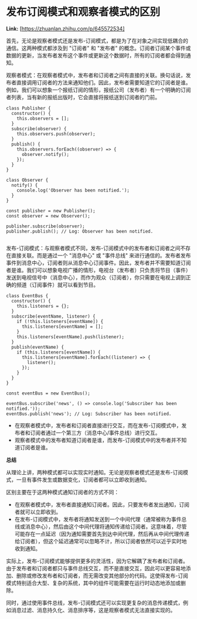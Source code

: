# 发布订阅模式和观察者模式的区别



 **Link:** [https://zhuanlan.zhihu.com/p/645572534]



首先，无论是观察者模式还是发布-订阅模式，都是为了在对象之间实现低耦合的通信。这两种模式都涉及到 "订阅者" 和 "发布者" 的概念。订阅者订阅某个事件或数据的更新，当发布者发布这个事件或更新这个数据时，所有的订阅者都会得到通知。

观察者模式：在观察者模式中，发布者和订阅者之间有直接的关联。换句话说，发布者直接调用订阅者的方法来通知他们。因此，发布者需要知道它的订阅者是谁。例如，我们可以想象一个报纸订阅的情形，报纸公司（发布者）有一个明确的订阅者列表，当有新的报纸出版时，它会直接将报纸送到订阅者的门前。

```
class Publisher {
  constructor() {
    this.observers = [];
  }
  subscribe(observer) {
    this.observers.push(observer);
  }
  publish() {
    this.observers.forEach((observer) => {
      observer.notify();
    });
  }
}

class Observer {
  notify() {
    console.log('Observer has been notified.');
  }
}

const publisher = new Publisher();
const observer = new Observer();

publisher.subscribe(observer);
publisher.publish(); // Log: Observer has been notified.


```

发布-订阅模式：与观察者模式不同，发布-订阅模式中的发布者和订阅者之间不存在直接关联。而是通过一个 "消息中心" 或 "事件总线" 来进行通信的。发布者发布事件到消息中心，订阅者则从消息中心订阅事件。因此，发布者并不需要知道订阅者是谁。我们可以想象电视广播的情形，电视台（发布者）只负责将节目（事件）发送到电视信号中（消息中心），而作为观众（订阅者），你只需要在电视上调到正确的频道（订阅事件）就可以看到节目。

```
class EventBus {
  constructor() {
    this.listeners = {};
  }
  subscribe(eventName, listener) {
    if (!this.listeners[eventName]) {
      this.listeners[eventName] = [];
    }
    this.listeners[eventName].push(listener);
  }
  publish(eventName) {
    if (this.listeners[eventName]) {
      this.listeners[eventName].forEach((listener) => {
        listener();
      });
    }
  }
}

const eventBus = new EventBus();

eventBus.subscribe('news', () => console.log('Subscriber has been notified.'));
eventBus.publish('news'); // Log: Subscriber has been notified.

```

* 在观察者模式中，发布者和订阅者直接进行交互，而在发布-订阅模式中，发布者和订阅者通过一个第三方（消息中心/事件总线）进行交互。
* 观察者模式中的发布者知道订阅者是谁，而发布-订阅模式中的发布者并不知道订阅者是谁。

**总结**

从理论上讲，两种模式都可以实现实时通知。无论是观察者模式还是发布-订阅模式，一旦有事件发生或数据变化，订阅者都可以立即收到通知。

区别主要在于这两种模式通知订阅者的方式不同：

* 在观察者模式中，发布者直接通知订阅者。因此，只要发布者发出通知，订阅者就可以立即收到。
* 在发布-订阅模式中，发布者将通知发送到一个中间代理（通常被称为事件总线或消息中心），然后由这个中间代理将通知传递给订阅者。这意味着，尽管可能存在一点延迟（因为通知需要首先到达中间代理，然后再从中间代理传递给订阅者），但这个延迟通常可以忽略不计，所以订阅者依然可以近乎实时地收到通知。

实际上，发布-订阅模式能够提供更多的灵活性，因为它解耦了发布者和订阅者。由于发布者和订阅者都只与事件总线交互，而不是直接交互，因此可以更容易地添加、删除或修改发布者和订阅者，而无需改变其他部分的代码。这使得发布-订阅模式特别适合大型、复杂的系统，其中的组件可能需要在运行时动态地添加或删除。

同时，通过使用事件总线，发布-订阅模式还可以实现更复杂的消息传递模式，例如消息过滤、消息持久化、消息排序等，这是观察者模式无法直接实现的。

